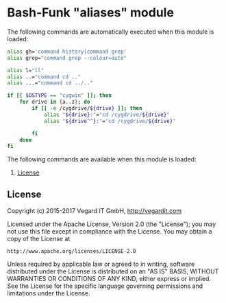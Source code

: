 # Bash-Funk "aliases" module

[//]: # (THIS FILE IS GENERATED BY BASH-FUNK GENERATOR)

The following commands are automatically executed when this module is loaded:

```bash
alias gh='command history|command grep'
alias grep="command grep --colour=auto"

alias l="ll"
alias ..="command cd .."
alias ...="command cd ../.."

if [[ $OSTYPE == "cygwin" ]]; then
    for drive in {a..z}; do
        if [[ -e /cygdrive/${drive} ]]; then
            alias "${drive}:"="cd /cygdrive/${drive}"
            alias "${drive^^}:"="cd /cygdrive/${drive}"

        fi
    done
fi

```

The following commands are available when this module is loaded:

1. [License](#license)


## <a name="license"></a>License

Copyright (c) 2015-2017 Vegard IT GmbH, http://vegardit.com

Licensed under the Apache License, Version 2.0 (the "License");
you may not use this file except in compliance with the License.
You may obtain a copy of the License at

    http://www.apache.org/licenses/LICENSE-2.0

Unless required by applicable law or agreed to in writing, software
distributed under the License is distributed on an "AS IS" BASIS,
WITHOUT WARRANTIES OR CONDITIONS OF ANY KIND, either express or implied.
See the License for the specific language governing permissions and
limitations under the License.

